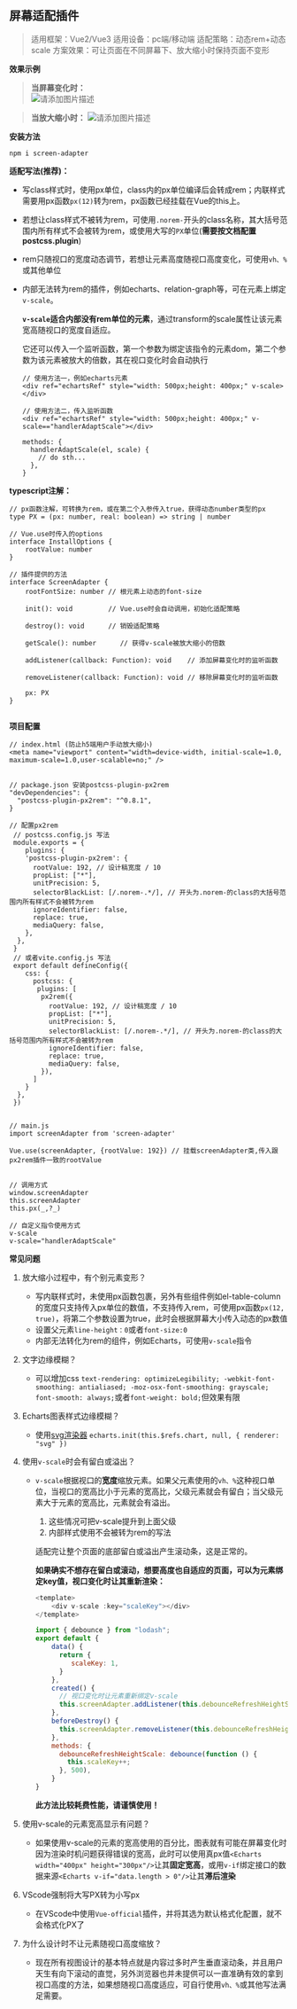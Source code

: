 ## 屏幕适配插件
> 适用框架：Vue2/Vue3
> 适用设备：pc端/移动端
> 适配策略：动态rem+动态scale
> 方案效果：可让页面在不同屏幕下、放大缩小时保持页面不变形


**效果示例**
                       
   >**当屏幕变化时：**        
![请添加图片描述](https://i-blog.csdnimg.cn/direct/f24f43eed92747448fb96506b075de5b.gif#pic_center)

> **当放大缩小时：**
![请添加图片描述](https://i-blog.csdnimg.cn/direct/592d28967dc342bc9ae6d32f564ffcad.gif)

**安装方法**
```
npm i screen-adapter
```

**适配写法(推荐)：**
- 写class样式时，使用px单位，class内的px单位编译后会转成rem；内联样式需要用px函数`px(12)`转为rem，px函数已经挂载在Vue的this上。
- 若想让class样式不被转为rem，可使用`.norem-`开头的class名称，其大括号范围内所有样式不会被转为rem，或使用大写的`PX`单位(**需要按文档配置postcss.plugin**)
- rem只随视口的宽度动态调节，若想让元素高度随视口高度变化，可使用`vh、%`或其他单位
- 内部无法转为rem的插件，例如echarts、relation-graph等，可在元素上绑定`v-scale`。

  **`v-scale`适合内部没有rem单位的元素**，通过transform的scale属性让该元素宽高随视口的宽度自适应。
  
  它还可以传入一个监听函数，第一个参数为绑定该指令的元素dom，第二个参数为该元素被放大的倍数，其在视口变化时会自动执行
  ```
  // 使用方法一，例如echarts元素
  <div ref="echartsRef" style="width: 500px;height: 400px;" v-scale></div>
  
  // 使用方法二，传入监听函数
  <div ref="echartsRef" style="width: 500px;height: 400px;" v-scale=="handlerAdaptScale"></div>
  
  methods: {
    handlerAdaptScale(el, scale) {
      // do sth...
    },
  }
  ```



**typescript注解：**
```
// px函数注解，可转换为rem，或在第二个入参传入true，获得动态number类型的px
type PX = (px: number, real: boolean) => string | number

// Vue.use时传入的options
interface InstallOptions {
	rootValue: number
}

// 插件提供的方法
interface ScreenAdapter {
	rootFontSize: number // 根元素上动态的font-size

	init(): void         // Vue.use时会自动调用，初始化适配策略

	destroy(): void      // 销毁适配策略

	getScale(): number      // 获得v-scale被放大缩小的倍数

	addListener(callback: Function): void    // 添加屏幕变化时的监听函数

	removeListener(callback: Function): void // 移除屏幕变化时的监听函数

	px: PX
}


```

**项目配置**

```
// index.html (防止h5端用户手动放大缩小)
<meta name="viewport" content="width=device-width, initial-scale=1.0, maximum-scale=1.0,user-scalable=no;" />


// package.json 安装postcss-plugin-px2rem
"devDependencies": {
  "postcss-plugin-px2rem": "^0.8.1",    
}

// 配置px2rem
 // postcss.config.js 写法
 module.exports = {
    plugins: {
    'postcss-plugin-px2rem': {
      rootValue: 192, // 设计稿宽度 / 10
      propList: ["*"],
      unitPrecision: 5,
      selectorBlackList: [/.norem-.*/], // 开头为.norem-的class的大括号范围内所有样式不会被转为rem
      ignoreIdentifier: false,
      replace: true,
      mediaQuery: false,
    },
  },
 }
 // 或者vite.config.js 写法
 export default defineConfig({
    css: {
      postcss: {
       plugins: [
        px2rem({
          rootValue: 192, // 设计稿宽度 / 10
          propList: ["*"],
          unitPrecision: 5,
          selectorBlackList: [/.norem-.*/], // 开头为.norem-的class的大括号范围内所有样式不会被转为rem
          ignoreIdentifier: false,
          replace: true,
          mediaQuery: false,
        }),
      ]
    }
  },
 })
  
  
// main.js
import screenAdapter from 'screen-adapter'

Vue.use(screenAdapter, {rootValue: 192}) // 挂载screenAdapter类,传入跟px2rem插件一致的rootValue


// 调用方式
window.screenAdapter
this.screenAdapter
this.px(_,?_)

// 自定义指令使用方式
v-scale
v-scale="handlerAdaptScale"
```


**常见问题**
1. 放大缩小过程中，有个别元素变形？
    - 写内联样式时，未使用px函数包裹，另外有些组件例如el-table-column的宽度只支持传入px单位的数值，不支持传入rem，可使用px函数`px(12, true)`，将第二个参数设置为true，此时会根据屏幕大小传入动态的px数值
    - 设置父元素`line-height：0`或者`font-size:0`
    - 内部无法转化为rem的组件，例如Echarts，可使用`v-scale`指令
2. 文字边缘模糊？
    - 可以增加css `text-rendering: optimizeLegibility; -webkit-font-smoothing: antialiased; -moz-osx-font-smoothing: grayscale; font-smooth: always;`或者`font-weight: bold;`但效果有限
3. Echarts图表样式边缘模糊？
    - 使用[svg渲染器](https://echarts.apache.org/handbook/zh/best-practices/canvas-vs-svg/) `echarts.init(this.$refs.chart, null, { renderer: "svg" })`
4. 使用`v-scale`时会有留白或溢出？
    - `v-scale`根据视口的**宽度**缩放元素。如果父元素使用的`vh、%`这种视口单位，当视口的宽高比小于元素的宽高比，父级元素就会有留白；当父级元素大于元素的宽高比，元素就会有溢出。
        1. 这些情况可把v-scale提升到上面父级
        2. 内部样式使用不会被转为rem的写法

      适配完让整个页面的底部留白或溢出产生滚动条，这是正常的。
      
      **如果确实不想存在留白或滚动，想要高度也自适应的页面，可以为元素绑定key值，视口变化时让其重新渲染：**
      ```javascript
      <template>
          <div v-scale :key="scaleKey"></div>
      </template>
      
      import { debounce } from "lodash";
      export default {
          data() {
            return {
               scaleKey: 1,
            }
          },
          created() {
            // 视口变化时让元素重新绑定v-scale
            this.screenAdapter.addListener(this.debounceRefreshHeightScale);
          },
          beforeDestroy() {
            this.screenAdapter.removeListener(this.debounceRefreshHeightScale);
          },
          methods: {
            debounceRefreshHeightScale: debounce(function () {
              this.scaleKey++;
            }, 500),
          }
      }
      ```
      **此方法比较耗费性能，请谨慎使用！**
5. 使用v-scale的元素宽高显示有问题？
    - 如果使用v-scale的元素的宽高使用的百分比，图表就有可能在屏幕变化时因为渲染时机问题获得错误的宽高，此时可以使用真px值`<Echarts width="400px" height="300px"/>`让其**固定宽高**，或用`v-if`绑定接口的数据来源`<Echarts v-if="data.length > 0"/>`让其**滞后渲染**

6. VScode强制将大写PX转为小写px
    - 在VScode中使用`Vue-official`插件，并将其选为默认格式化配置，就不会格式化PX了

7. 为什么设计时不让元素随视口高度缩放？
    - 现在所有视图设计的基本特点就是内容过多时产生垂直滚动条，并且用户天生有向下滚动的直觉，另外浏览器也并未提供可以一直准确有效的拿到视口高度的方法，如果想随视口高度适应，可自行使用`vh、%`或其他写法满足需要。
